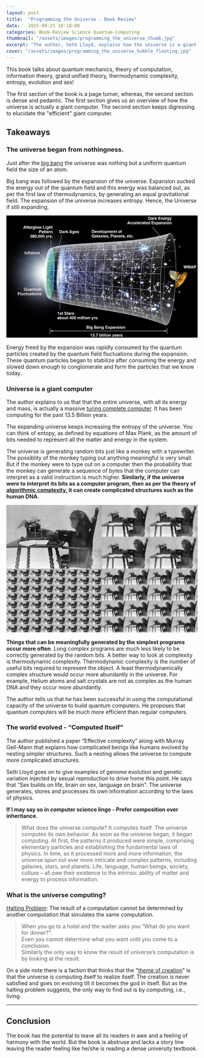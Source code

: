 ```yaml
---
layout: post
title:  "Programming the Universe - Book Review"
date:   2015-09-21 10:18:00
categories: Book-Review Science Quantum-Computing
thumbnail: "/assets/images/programming_the_universe_thumb.jpg"
excerpt: "The author, Seth Lloyd, explains how the universe is a giant quantum computer in a lucid manner; then in a very pedantic and dense language explains how the universe computed complicated structures like the human DNA."
cover: "/assets/images/programming_the_universe_hubble_floating.jpg"
---
```


This book talks about quantum mechanics, theory of computation, information theory, grand unified theory, thermodynamic complexity, entropy, evolution and sex!

The first section of the book is a page turner, whereas, the second section is dense and pedantic. The first section gives us an overview of how the universe is actually a giant computer. The second section keeps digressing to elucidate the "efficient" giant computer.

## Takeaways

###	The universe began from nothingness.

Just after the [big bang](https://en.wikipedia.org/wiki/Big_Bang) the universe was nothing but a uniform quantum field the size of an atom.

Big bang was followed by the expansion of the universe. Expansion sucked the energy out of the quantum field and this energy was balanced out, as per the first law of thermodynamics, by generating an equal gravitational field. The expansion of the universe increases entropy. Hence, the Universe if still expanding.

![Expanding Universe, Increasing Entropy](/assets/images/programming_the_universe_1.jpg)

Energy freed by the expansion was rapidly consumed by the quantum particles created by the quantum field fluctuations during the expansion. These quantum particles began to stabilize after consuming the energy and slowed down enough to conglomerate and form the particles that we know today.

### Universe is a giant computer

The author explains to us that that the entire universe, with all its energy and mass, is actually a massive [turing complete computer](https://en.wikipedia.org/wiki/Turing_completeness). It has been computing for the past 13.5 Billion years.

The expanding universe keeps increasing the entropy of the universe. You can think of entopy, as defined by equations of Max Plank, as the amount of bits needed to represent all the matter and energy in the system. 

The universe is generating random bits just like a monkey with a typewriter. The possiblity of the monkey typing out anything meaningful is very small. But if the monkey were to type out on a computer then the probability that the monkey can generate a sequence of bytes that the computer can interpret as a valid instruction is much higher. **Similarly, if the universe were to interpret its bits as a computer program, then as per the theory of [algorithmic complexity](http://www.nature.com/nature/journal/v341/n6238/abs/341119a0.html), it can create complicated structures such as the human DNA.**

![Universe generates random bits like a monkey with a typewriter](/assets/images/programming_the_universe_2.jpg)

**Things that can be meaningfully generated by the simplest programs occur more often**. Long *complex* programs are much less likely to be correctly generated by the random bits. A better way to look at complexity is thermodynamic complexity. Thermodynamic complexity is the number of useful bits required to represent the object. A least thermodynamically complex structure would occur more abundantly in the universe. For example, Helium atoms and salt crystals are not as complex as the human DNA and they occur more abundantly.

The author tells us that he has been successful in using the computational capacity of the universe to build quantum computers. He proposes that quantum computers will be much more efficient than regular computers.

### The world evolved - “Computed Itself”

The author published a paper “Effective complexity” along with Murray Gell-Mann that explains how complicated beings like humans evolved by nesting simpler structures. Such a nesting allows the universe to compute more complicated structures.

Seth Lloyd goes on to give examples of genome evolution and genetic variation injected by sexual reproduction to drive home this point. He says that “Sex builds on life, brain on sex, language on brain”. The universe generates, stores and processes its own information according to the laws of physics.

**If I may say so in computer science lingo - Prefer composition over inheritance.**

> What does the universe compute? It computes itself. The universe computes its own behavior. As soon as the universe began, it began computing. At first, the patterns it produced were simple, comprising elementary particles and establishing the fundamental laws of physics. In time, as it processed more and more information, the universe spun out ever more intricate and complex patterns, including galaxies, stars, and planets. Life, language, human beings, society, culture – all owe their existence to the intrinsic ability of matter and energy to process information.


### What is the universe computing?

[Halting Problem](https://en.wikipedia.org/wiki/Halting_problem): The result of a computation cannot be determined by another computation that simulates the same computation.

> When you go to a hotel and the waiter asks you “What do you want for dinner?”. <br/> Even you cannot determine what you want until you come to a conclusion. <br/> Similarly the only way to know the result of universe’s computation is by looking at the result.

On a side note there is a faction that thinks that the "[theme of creation](https://www.youtube.com/watch?v=MIW4MvpMyUY)" is that the universe is computing itself to realize itself. The creation is never satisfied and goes on evolving till it becomes the god in itself. But as the halting problem suggests, the only way to find out is by computing, i.e., living.

-------------------------------------------------

## Conclusion

The book has the potential to leave all its readers in awe and a feeling of harmony with the world. But the book is abstruse and lacks a story line leaving the reader feeling like he/she is reading a dense university textbook.
